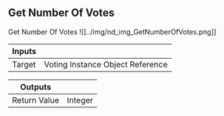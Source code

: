 ## Get Number Of Votes
Get Number Of Votes
![[../img/nd_img_GetNumberOfVotes.png]]

|Inputs||
|--|--|
| Target | Voting Instance Object Reference |

|Outputs||
|--|--|
| Return Value | Integer |
